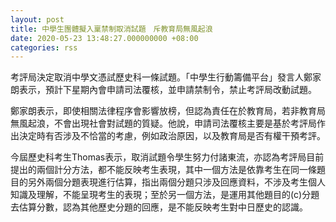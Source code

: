 ```yaml
---
layout: post
title: 中學生團體擬入稟禁制取消試題　斥教育局無風起浪
date: 2020-05-23 13:48:27.000000000 +08:00
categories: rss
---
```


考評局決定取消中學文憑試歷史科一條試題。「中學生行動籌備平台」發言人鄭家朗表示，預計下星期內會申請司法覆核，並申請禁制令，禁止考評局改動試題。

鄭家朗表示，即使相關法律程序會影響放榜，但認為責任在於教育局，若非教育局無風起浪，不會出現社會對試題的質疑。他說，申請司法覆核主要是基於考評局作出決定時有否涉及不恰當的考慮，例如政治原因，以及教育局是否有權干預考評。

今屆歷史科考生Thomas表示，取消試題令學生努力付諸東流，亦認為考評局目前提出的兩個計分方法，都不能反映考生表現，其中一個方法是依靠考生在同一條題目的另外兩個分題表現進行估算，指出兩個分題只涉及回應資料，不涉及考生個人知識及理解，不能呈現考生的表現；至於另一個方法，是運用其他題目的(c)分題去估算分數，認為其他歷史分題的回應，是不能反映考生對中日歷史的認識。
